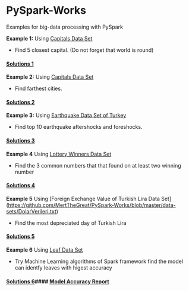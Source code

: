 # PySpark-Works
Examples for big-data processing with PySpark

**Example 1:** Using [Capitals Data Set](https://github.com/MertTheGreat/PySpark-Works/blob/master/data-sets/Capitals.txt)
* Find 5 closest capital. (Do not forget that world is round)
#### [Solutions 1](https://github.com/MertTheGreat/PySpark-Works/blob/master/Notebooks/Mert-Ertugrul-Question1.ipynb)

**Example 2:** Using [Capitals Data Set](https://github.com/MertTheGreat/PySpark-Works/blob/master/data-sets/Capitals.txt)
* Find farthest cities.
#### [Solutions 2](https://github.com/MertTheGreat/PySpark-Works/blob/master/Notebooks/Mert-Ertugrul-Question2.ipynb)

**Example 3:** Using [Earthquake Data Set of Turkey](https://github.com/MertTheGreat/PySpark-Works/blob/master/data-sets/DepremVerileri-2019-Nisan-1.txt) 
* Find top 10 earthquake aftershocks and foreshocks.
#### [Solutions 3](https://github.com/MertTheGreat/PySpark-Works/blob/master/Notebooks/Mert-Ertugrul-Question3.ipynb)

**Example 4** Using [Lottery Winners Data Set](https://github.com/MertTheGreat/PySpark-Works/blob/master/data-sets/SayisalLoto.txt)
* Find the 3 common numbers that that found on at least two winning number
#### [Solutions 4](https://github.com/MertTheGreat/PySpark-Works/blob/master/Notebooks/Mert-Ertugrul-Question4.ipynb)

**Example 5** Using [Foreign Exchange Value of Turkish Lira Data Set] (https://github.com/MertTheGreat/PySpark-Works/blob/master/data-sets/DolarVerileri.txt)
* Find the most depreciated day of Turkish Lira
#### [Solutions 5](https://github.com/MertTheGreat/PySpark-Works/blob/master/Notebooks/Mert-Ertugrul-Question5.ipynb)

**Example 6** Using [Leaf Data Set](https://github.com/MertTheGreat/PySpark-Works/blob/master/data-sets/sample_multiclass_classification_data.txt)
* Try Machine Learning algorithms of Spark framework find the model can identfy leaves with higest accuracy
#### [Solutions 6](https://github.com/MertTheGreat/PySpark-Works/blob/master/Notebooks/Mert_Ertugrul_Leaf_Identifier.ipynb)#### [Model Accuracy Report](https://github.com/MertTheGreat/PySpark-Works/blob/master/Notebooks/Mert_Ertugrul_Leaf_Identifier_Model_Report.pdf)
